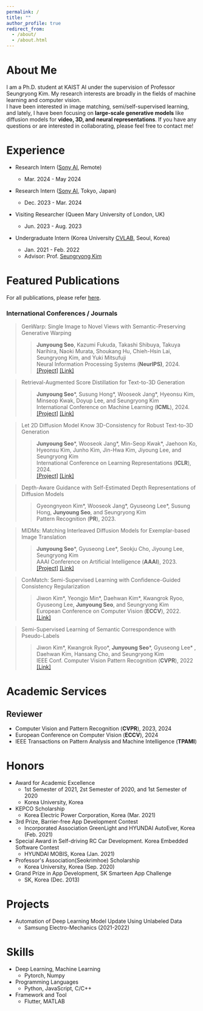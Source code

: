 ```yaml
---
permalink: /
title: ""
author_profile: true
redirect_from: 
  - /about/
  - /about.html
---
```


About Me
======
I am a Ph.D. student at KAIST AI under the supervision of Professor Seungryong Kim. My research interests are broadly in the fields of machine learning and computer vision.<br>
I have been interested in image matching, semi/self-supervised learning, and lately, I have been focusing on **large-scale generative models** like diffusion models for **video, 3D, and neural representations**. If you have any questions or are interested in collaborating, please feel free to contact me!

Experience
======
* Research Intern (<a href="https://ai.sony">Sony AI</a>, Remote)
  * Mar. 2024 - May 2024

* Research Intern (<a href="https://ai.sony">Sony AI</a>, Tokyo, Japan)
  * Dec. 2023 - Mar. 2024

* Visiting Researcher (Queen Mary University of London, UK)
  * Jun. 2023 - Aug. 2023

* Undergraduate Intern (Korea University <a href="https://cvlab.korea.ac.kr">CVLAB</a>, Seoul, Korea)
  * Jan. 2021 - Feb. 2022
  * Advisor: Prof. <a href="https://seungryong.github.io">Seungryong Kim</a>

Featured Publications
======
For all publications, please refer <a href="https://scholar.google.com/citations?user=orJRvmEAAAAJ&hl=ko&oi=sra">here</a>.

### International Conferences / Journals
> <i style='font-style: normal;'>GenWarp: Single Image to Novel Views with
Semantic-Preserving Generative Warping<br></i>
>> <i style='font-style: normal;'>**Junyoung Seo**, Kazumi Fukuda, Takashi Shibuya, Takuya Narihira,
Naoki Murata, Shoukang Hu, Chieh-Hsin Lai, Seungryong Kim, and Yuki Mitsufuji<br></i>
>> <i style='font-style: normal;'>Neural Information Processing Systems (**NeurIPS)**, 2024.<br></i>
>> <i style='font-style: normal;'><a href="https://genwarp-nvs.github.io">[Project]</a> <a href="https://arxiv.org/abs/2405.17251">[Link]</a> 

> <i style='font-style: normal;'>Retrieval-Augmented Score Distillation for Text-to-3D Generation<br></i>
>> <i style='font-style: normal;'>**Junyoung Seo**\*, Susung Hong\*, Wooseok Jang\*, Hyeonsu Kim, Minseop Kwak, Doyup Lee, and Seungryong Kim<br></i>
>> <i style='font-style: normal;'>International Conference on Machine Learning (**ICML**), 2024.<br></i>
>> <i style='font-style: normal;'><a href="https://ku-cvlab.github.io/ReDream/">[Project]</a> <a href="https://arxiv.org/abs/2402.02972">[Link]</a> 

> <i style='font-style: normal;'>Let 2D Diffusion Model Know 3D-Consistency
for Robust Text-to-3D Generation<br></i>
>> <i style='font-style: normal;'>**Junyoung Seo**\*, Wooseok Jang\*, Min-Seop Kwak\*, Jaehoon Ko, Hyeonsu Kim, Junho Kim,
Jin-Hwa Kim, Jiyoung Lee, and Seungryong Kim<br></i>
>> <i style='font-style: normal;'>International Conference on Learning Representations (**ICLR**), 2024.<br></i>
>> <i style='font-style: normal;'><a href="https://ku-cvlab.github.io/3DFuse/">[Project]</a> <a href="https://arxiv.org/abs/2303.07937">[Link]</a>

> <i style='font-style: normal;'>Depth-Aware Guidance with Self-Estimated Depth Representations of Diffusion Models<br></i>
>> <i style='font-style: normal;'>Gyeongnyeon Kim*, Wooseok Jang*, Gyuseong Lee*, Susung Hong, **Junyoung Seo**, and Seungryong Kim<br></i>
>> <i style='font-style: normal;'>Pattern Recognition (**PR**), 2023.<br></i>

> <i style='font-style: normal;'>MIDMs: Matching Interleaved Diffusion Models for Exemplar-based Image Translation<br></i>
>> <i style='font-style: normal;'>**Junyoung Seo**\*, Gyuseong Lee\*, Seokju Cho, Jiyoung Lee, Seungryong Kim<br></i>
>> <i style='font-style: normal;'>AAAI Conference on Artificial Intelligence (**AAAI**), 2023.<br></i>
>> <i style='font-style: normal;'><a href="https://ku-cvlab.github.io/MIDMs/">[Project]</a> <a href="https://arxiv.org/abs/2209.11047">[Link]</a> 

> <i style='font-style: normal;'>ConMatch: Semi-Supervised Learning with Confidence-Guided Consistency Regularization<br></i>
>> <i style='font-style: normal;'>Jiwon Kim\*, Yeongjo Min\*, Daehwan Kim\*, Kwangrok Ryoo, Gyuseong Lee, **Junyoung Seo**, and Seungryong Kim<br></i>
>> <i style='font-style: normal;'>European Conference on Computer Vision (**ECCV**), 2022.<br></i>
>> <i style='font-style: normal;'><a href="https://arxiv.org/abs/2208.08631">[Link]</a> 
  
> <i style='font-style: normal;'>Semi-Supervised Learning of Semantic Correspondence with Pseudo-Labels<br></i>
>> <i style='font-style: normal;'>Jiwon Kim\*, Kwangrok Ryoo\*, **Junyoung Seo**\*, Gyuseong Lee\* , Daehwan Kim, Hansang Cho, and Seungryong Kim<br></i>
>> <i style='font-style: normal;'>IEEE Conf. Computer Vision Pattern Recognition (**CVPR**), 2022<br></i>
>> <i style='font-style: normal;'><a href="https://openaccess.thecvf.com/content/CVPR2022/html/Kim_Semi-Supervised_Learning_of_Semantic_Correspondence_With_Pseudo-Labels_CVPR_2022_paper.html">[Link]</a> 

Academic Services
======
## Reviewer
* Computer Vision and Pattern Recognition (**CVPR**), 2023, 2024
* European Conference on Computer Vision (**ECCV**), 2024
* IEEE Transactions on Pattern Analysis and Machine Intelligence (**TPAMI**)
 
  
Honors
======
* Award for Academic Excellence
  * 1st Semester of 2021, 2st Semester of 2020, and 1st Semester of 2020
  * Korea University, Korea
* KEPCO Scholarship
  * Korea Electric Power Corporation, Korea (Mar. 2021)
* 3rd Prize, Barrier-free App Development Contest
  * Incorporated Association GreenLight and HYUNDAI AutoEver, Korea (Feb. 2021)
* Special Award in Self-driving RC Car Development. Korea Embedded Software Contest
  * HYUNDAI MOBIS, Korea (Jan. 2021)
* Professor's Association(Seokrimhoe) Scholarship
  * Korea University, Korea (Sep. 2020)
* Grand Prize in App Development, SK Smarteen App Challenge
  * SK, Korea (Dec. 2013)
  
Projects
======
* Automation of Deep Learning Model Update Using Unlabeled Data
  * Samsung Electro-Mechanics (2021-2022)

Skills
======
* Deep Learning, Machine Learning
  * Pytorch, Numpy
* Programming Languages
  * Python, JavaScript, C/C++
* Framework and Tool
  * Flutter, MATLAB
